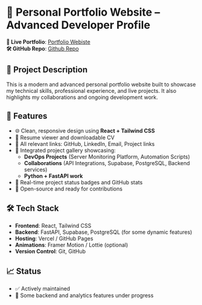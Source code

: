 # 💼 Personal Portfolio Website – Advanced Developer Profile

**🔗 Live Portfolio**: [Portfolio Webiste](https://harshaavardhan-s.vercel.app/)  
**🛠 GitHub Repo**: [Github Repo](https://github.com/HarshaVardhan1111/Harshaavardhan_S.git)

## 📌 Project Description

This is a modern and advanced personal portfolio website built to showcase my technical skills, professional experience, and live projects. It also highlights my collaborations and ongoing development work.

## 🚀 Features

- 🌐 Clean, responsive design using **React + Tailwind CSS**
- 🧾 Resume viewer and downloadable CV
- 🔗 All relevant links: GitHub, LinkedIn, Email, Project links
- 🧠 Integrated project gallery showcasing:
  - **DevOps Projects** (Server Monitoring Platform, Automation Scripts)
  - **Collaborations** (API Integrations, Supabase, PostgreSQL, Backend services)
  - **Python + FastAPI work**
- 📸 Real-time project status badges and GitHub stats
- 🎯 Open-source and ready for contributions

## 🛠 Tech Stack

- **Frontend**: React, Tailwind CSS
- **Backend**: FastAPI, Supabase, PostgreSQL (for some dynamic features)
- **Hosting**: Vercel / GitHub Pages
- **Animations**: Framer Motion / Lottie (optional)
- **Version Control**: Git, GitHub

## 📈 Status

- ✅ Actively maintained
- 🚧 Some backend and analytics features under progress
